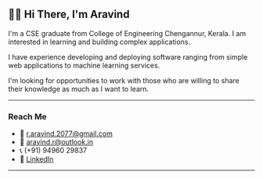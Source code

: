 ## 🙋‍♂️ Hi There, I'm Aravind

I'm a CSE graduate from College of Engineering Chengannur, Kerala. I am interested in learning and building complex applications. 

I have experience developing and deploying software ranging from simple web applications to machine learning services. 

I'm looking for opportunities to work with those who are willing to share their knowledge as much as I want to learn.

*****************
### Reach Me

- 📧 [r.aravind.2077@gmail.com](mailto:r.aravind.2077@gmail.com)
- 📧 [aravind.r@outlook.in](mailto:aravind.r@outlook.in)
- 📞 (+91) 94960 29837 
- 🔗 [LinkedIn](https://www.linkedin.com/in/r--aravind)

*****************
